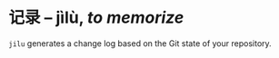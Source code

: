 # 记录 – jìlù, _to memorize_

`jilu` generates a change log based on the Git state of your repository.
